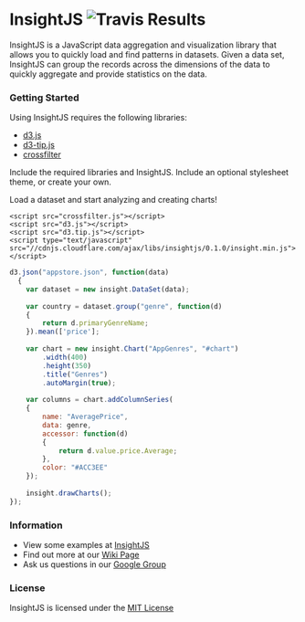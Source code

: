 InsightJS ![Travis Results](https://travis-ci.org/tpkelly/insight.svg?branch=master)
=======

InsightJS is a JavaScript data aggregation and visualization library that allows you to quickly load and find patterns in datasets.  Given a data set, InsightJS can group the records across the dimensions of the data to quickly aggregate and provide statistics on the data.

### Getting Started

Using InsightJS requires the following libraries:
- [d3.js](https://github.com/mbostock/d3)
- [d3-tip.js](https://github.com/Caged/d3-tip)
- [crossfilter](https://github.com/square/crossfilter/)

Include the required libraries and InsightJS. Include an optional stylesheet theme, or create your own.


Load a dataset and start analyzing and creating charts!

```
<script src="crossfilter.js"></script>
<script src="d3.js"></script>
<script src="d3.tip.js"></script>
<script type="text/javascript" src="//cdnjs.cloudflare.com/ajax/libs/insightjs/0.1.0/insight.min.js"></script>
```

```javascript
d3.json("appstore.json", function(data)
  {
    var dataset = new insight.DataSet(data);
    
    var country = dataset.group("genre", function(d)
    {
        return d.primaryGenreName;
    }).mean(['price'];
    
    var chart = new insight.Chart("AppGenres", "#chart")
        .width(400)
        .height(350)
        .title("Genres")
        .autoMargin(true);
        
    var columns = chart.addColumnSeries(
    {
        name: "AveragePrice",
        data: genre,
        accessor: function(d)
        {
            return d.value.price.Average;
        },
        color: "#ACC3EE"
    });
    
    insight.drawCharts();
});

```
### Information

- View some examples at [InsightJS](http://scottlogic.github.io/insight/)
- Find out more at our [Wiki Page](https://github.com/ScottLogic/insight/wiki)
- Ask us questions in our [Google Group](https://groups.google.com/forum/#!forum/insightjs/)

### License
InsightJS is licensed under the [MIT License](http://opensource.org/licenses/MIT)
